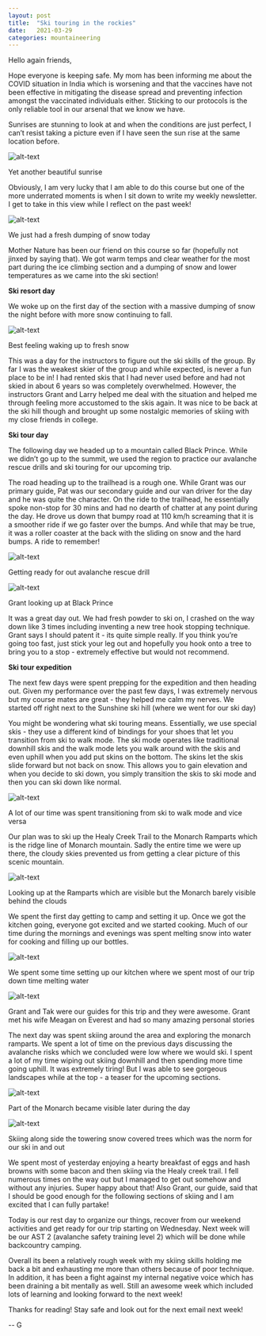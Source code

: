```yaml
--- 
layout: post 
title:  "Ski touring in the rockies" 
date:   2021-03-29 
categories: mountaineering 
---
```


Hello again friends,


Hope everyone is keeping safe. My mom has been informing me about the COVID situation in India which
is worsening and that the vaccines have not been effective in mitigating the disease spread and
preventing infection amongst the vaccinated individuals either. Sticking to our protocols is the
only reliable tool in our arsenal that we know we have.


Sunrises are stunning to look at and when the conditions are just perfect, I can’t resist taking a
picture even if I have seen the sun rise at the same location before.


![alt-text](https://unsplash.com/photos/stZN4HhKRg8/download?force=true&w=640)

Yet another beautiful sunrise


Obviously, I am very lucky that I am able to do this course but one of the more underrated moments
is when I sit down to write my weekly newsletter. I get to take in this view while I reflect on the
past week!


![alt-text](https://unsplash.com/photos/qTdKGGECBoc/download?force=true&w=640)

We just had a fresh dumping of snow today


Mother Nature has been our friend on this course so far (hopefully not jinxed by saying that). We
got warm temps and clear weather for the most part during the ice climbing section and a dumping of
snow and lower temperatures as we came into the ski section!


**Ski resort day**

We woke up on the first day of the section with a massive dumping of snow the night before with more
snow continuing to fall.



![alt-text](https://unsplash.com/photos/N7wwd8GmJgs/download?force=true&w=640)

Best feeling waking up to fresh snow



This was a day for the instructors to figure out the ski skills of the group. By far I was the
weakest skier of the group and while expected, is never a fun place to be in! I had rented skis that
I had never used before and had not skied in about 6 years so was completely overwhelmed. However,
the instructors Grant and Larry helped me deal with the situation and helped me through feeling more
accustomed to the skis again. It was nice to be back at the ski hill though and brought up some
nostalgic memories of skiing with my close friends in college.



**Ski tour day**

The following day we headed up to a mountain called Black Prince. While we didn’t go up to the
summit, we used the region to practice our avalanche rescue drills and ski touring for our upcoming
trip.


The road heading up to the trailhead is a rough one. While Grant was our primary guide, Pat was our
secondary guide and our van driver for the day and he was quite the character. On the ride to the
trailhead, he essentially spoke non-stop for 30 mins and had no dearth of chatter at any point
during the day. He drove us down that bumpy road at 110 km/h screaming that it is a smoother ride if
we go faster over the bumps. And while that may be true, it was a roller coaster at the back with
the sliding on snow and the hard bumps. A ride to remember!



![alt-text](https://unsplash.com/photos/AJ-jvQEaWnA/download?force=true&w=640)

Getting ready for out avalanche rescue drill



![alt-text](https://unsplash.com/photos/wDkSmuEcCnA/download?force=true&w=640)

Grant looking up at Black Prince



It was a great day out. We had fresh powder to ski on, I crashed on the way down like 3 times
including inventing a new tree hook stopping technique. Grant says I should patent it - its quite
simple really. If you think you’re going too fast, just stick your leg out and hopefully you hook
onto a tree to bring you to a stop - extremely effective but would not recommend.



**Ski tour expedition**

The next few days were spent prepping for the expedition and then heading out. Given my performance
over the past few days, I was extremely nervous but my course mates are great - they helped me calm
my nerves. We started off right next to the Sunshine ski hill (where we went for our ski day)


You might be wondering what ski touring means. Essentially, we use special skis - they use a
different kind of bindings for your shoes that let you transition from ski to walk mode. The ski
mode operates like traditional downhill skis and the walk mode lets you walk around with the skis
and even uphill when you add put skins on the bottom. The skins let the skis slide forward but not
back on snow. This allows you to gain elevation and when you decide to ski down, you simply
transition the skis to ski mode and then you can ski down like normal.


![alt-text](https://unsplash.com/photos/fD4LAdtlKYM/download?force=true&w=640)

A lot of our time was spent transitioning from ski to walk mode and vice versa



Our plan was to ski up the Healy Creek Trail to the Monarch Ramparts which is the ridge line of
Monarch mountain. Sadly the entire time we were up there, the cloudy skies prevented us from getting
a clear picture of this scenic mountain.



![alt-text](https://unsplash.com/photos/Bdei4lmbfaw/download?force=true&w=640)

Looking up at the Ramparts which are visible but the Monarch barely visible behind the
clouds



We spent the first day getting to camp and setting it up. Once we got the kitchen going, everyone
got excited and we started cooking. Much of our time during the mornings and evenings was spent
melting snow into water for cooking and filling up our bottles.



![alt-text](https://unsplash.com/photos/2UbL1DN2DVI/download?force=true&w=640)

We spent some time setting up our kitchen where we spent most of our trip down time
melting water

![alt-text](https://unsplash.com/photos/cR4GSMf9VcY/download?force=true&w=640)

Grant and Tak were our guides for this trip and they were awesome. Grant met his wife
Meagan on Everest and had so many amazing personal stories


The next day was spent skiing around the area and exploring the monarch ramparts. We spent a lot of
time on the previous days discussing the avalanche risks which we concluded were low where we would
ski. I spent a lot of my time wiping out skiing downhill and then spending more time going uphill.
It was extremely tiring! But I was able to see gorgeous landscapes while at the top - a teaser for
the upcoming sections.



![alt-text](https://unsplash.com/photos/k0CFG88uhRc/download?force=true&w=640)

Part of the Monarch became visible later during the day



![alt-text](https://unsplash.com/photos/nisqrMhV-Y4/download?force=true&w=640)

Skiing along side the towering snow covered trees which was the norm for our ski in and
out


We spent most of yesterday enjoying a hearty breakfast of eggs and hash browns with some bacon and
then skiing via the Healy creek trail. I fell numerous times on the way out but I managed to get out
somehow and without any injuries. Super happy about that! Also Grant, our guide, said that I should
be good enough for the following sections of skiing and I am excited that I can fully partake!


Today is our rest day to organize our things, recover from our weekend activities and get ready for
our trip starting on Wednesday. Next week will be our AST 2 (avalanche safety training level 2)
which will be done while backcountry camping.


Overall its been a relatively rough week with my skiing skills holding me back a bit and exhausting
me more than others because of poor technique. In addition, it has been a fight against my internal
negative voice which has been draining a bit mentally as well. Still an awesome week which included
lots of learning and looking forward to the next week!


Thanks for reading! Stay safe and look out for the next email next week!


-- G
